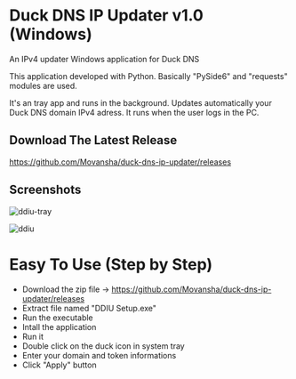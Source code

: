# Duck DNS IP Updater v1.0 (Windows)
An IPv4 updater Windows application for Duck DNS

This application developed with Python.
Basically "PySide6" and "requests" modules are used.

It's an tray app and runs in the background. Updates automatically your Duck DNS domain IPv4 adress.
It runs when the user logs in the PC.

## Download The Latest Release
https://github.com/Movansha/duck-dns-ip-updater/releases

## Screenshots
![ddiu-tray](https://github.com/user-attachments/assets/e96b2a8c-bbf8-41d3-8c1b-90c32e58d0be)

![ddiu](https://github.com/user-attachments/assets/09a311c8-cc36-4173-a27e-fecf3ad65a37)

# Easy To Use (Step by Step)
- Download the zip file -> https://github.com/Movansha/duck-dns-ip-updater/releases
- Extract file named "DDIU Setup.exe"
- Run the executable
- Intall the application
- Run it
- Double click on the duck icon in system tray
- Enter your domain and token informations
- Click "Apply" button
#
